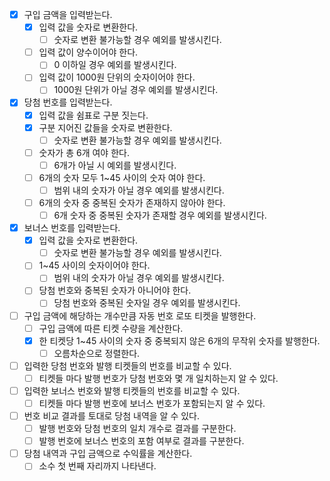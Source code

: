 - [x] 구입 금액을 입력받는다.
    - [x] 입력 값을 숫자로 변환한다.
        - [ ] 숫자로 변환 불가능할 경우 예외를 발생시킨다.
    - [ ] 입력 값이 양수이어야 한다.
        - [ ] 0 이하일 경우 예외를 발생시킨다.
    - [ ] 입력 값이 1000원 단위의 숫자이어야 한다.
        - [ ] 1000원 단위가 아닐 경우 예외를 발생시킨다.
- [x] 당첨 번호를 입력받는다.
    - [x] 입력 값을 쉼표로 구분 짓는다.
    - [x] 구분 지어진 값들을 숫자로 변환한다.
        - [ ] 숫자로 변환 불가능할 경우 예외를 발생시킨다.
    - [ ] 숫자가 총 6개 여야 한다.
        - [ ] 6개가 아닐 시 예외를 발생시킨다.
    - [ ] 6개의 숫자 모두 1~45 사이의 숫자 여야 한다.
        - [ ] 범위 내의 숫자가 아닐 경우 예외를 발생시킨다.
    - [ ] 6개의 숫자 중 중복된 숫자가 존재하지 않아야 한다.
        - [ ] 6개 숫자 중 중복된 숫자가 존재할 경우 예외를 발생시킨다.
- [x] 보너스 번호를 입력받는다.
    - [x] 입력 값을 숫자로 변환한다.
        - [ ] 숫자로 변환 불가능할 경우 예외를 발생시킨다.
    - [ ] 1~45 사이의 숫자이어야 한다.
        - [ ] 범위 내의 숫자가 아닐 경우 예외를 발생시킨다.
    - [ ] 당첨 번호와 중복된 숫자가 아니어야 한다.
        - [ ] 당첨 번호와 중복된 숫자일 경우 예외를 발생시킨다.
- [ ] 구입 금액에 해당하는 개수만큼 자동 번호 로또 티켓을 발행한다.
    - [ ] 구입 금액에 따른 티켓 수량을 계산한다.
    - [x] 한 티켓당 1~45 사이의 숫자 중 중복되지 않은 6개의 무작위 숫자를 발행한다.
        - [ ] 오름차순으로 정렬한다.
- [ ] 입력한 당첨 번호와 발행 티켓들의 번호를 비교할 수 있다.
    - [ ] 티켓들 마다 발행 번호가 당첨 번호와 몇 개 일치하는지 알 수 있다.
- [ ] 입력한 보너스 번호와 발행 티켓들의 번호를 비교할 수 있다.
    - [ ] 티켓들 마다 발행 번호에 보너스 번호가 포함되는지 알 수 있다.
- [ ] 번호 비교 결과를 토대로 당첨 내역을 알 수 있다.
    - [ ] 발행 번호와 당첨 번호의 일치 개수로 결과를 구분한다.
    - [ ] 발행 번호에 보너스 번호의 포함 여부로 결과를 구분한다.
- [ ] 당첨 내역과 구입 금액으로 수익률을 계산한다.
    - [ ] 소수 첫 번째 자리까지 나타낸다.